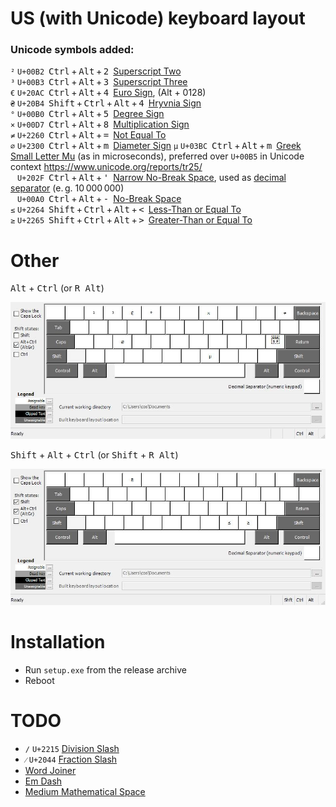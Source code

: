 # US (with Unicode) keyboard layout

### Unicode symbols added:
<code>²</code>&nbsp;`U+00B2`&ensp;<kbd>Ctrl</kbd> + <kbd>Alt</kbd> + <kbd>2</kbd>&ensp;[Superscript Two](https://www.compart.com/en/unicode/U+00B2)  
<code>³</code>&nbsp;`U+00B3`&ensp;<kbd>Ctrl</kbd> + <kbd>Alt</kbd> + <kbd>3</kbd>&ensp;[Superscript Three](https://www.compart.com/en/unicode/U+00B3)  
<code>€</code>&nbsp;`U+20AC`&ensp;<kbd>Ctrl</kbd> + <kbd>Alt</kbd> + <kbd>4</kbd>&ensp;[Euro Sign](https://www.compart.com/en/unicode/U+20AC), (Alt + 0128)  
<code>₴</code>&nbsp;`U+20B4`&ensp;<kbd>Shift</kbd> + <kbd>Ctrl</kbd> + <kbd>Alt</kbd> + <kbd>4</kbd>&ensp;[Hryvnia Sign](https://www.compart.com/en/unicode/U+20B4)  
<code>°</code>&nbsp;`U+00B0`&ensp;<kbd>Ctrl</kbd> + <kbd>Alt</kbd> + <kbd>5</kbd>&ensp;[Degree Sign](https://www.compart.com/en/unicode/U+00B0)  
<code>×</code>&nbsp;`U+00D7`&ensp;<kbd>Ctrl</kbd> + <kbd>Alt</kbd> + <kbd>8</kbd>&ensp;[Multiplication Sign](https://www.compart.com/en/unicode/U+00D7)  
<code>≠</code>&nbsp;`U+2260`&ensp;<kbd>Ctrl</kbd> + <kbd>Alt</kbd> + <kbd>=</kbd>&ensp;[Not Equal To](https://www.compart.com/en/unicode/U+2260)  
<code>⌀</code>&nbsp;`U+2300`&ensp;<kbd>Ctrl</kbd> + <kbd>Alt</kbd> + <kbd>m</kbd>&ensp;[Diameter Sign](https://www.compart.com/en/unicode/U+2300)
<code>μ</code>&nbsp;`U+03BC`&ensp;<kbd>Ctrl</kbd> + <kbd>Alt</kbd> + <kbd>m</kbd>&ensp;[Greek Small Letter Mu](https://www.compart.com/en/unicode/U+03BC) (as in microseconds), preferred over `U+00B5` in Unicode context https://www.unicode.org/reports/tr25/  
<code> </code>&nbsp;`U+202F`&ensp;<kbd>Ctrl</kbd> + <kbd>Alt</kbd> + <kbd>'</kbd>&ensp;[Narrow No-Break Space](https://www.compart.com/en/unicode/U+202F), used as [decimal separator](https://en.wikipedia.org/wiki/Decimal_separator#Unicode_characters) (e. g. 10 000 000)  
<code> </code>&nbsp;`U+00A0`&ensp;<kbd>Ctrl</kbd> + <kbd>Alt</kbd> + <kbd>-</kbd>&ensp;[No-Break Space](https://www.compart.com/en/unicode/U+00A0)  
<code>≤</code>&nbsp;`U+2264`&ensp;<kbd>Shift</kbd> + <kbd>Ctrl</kbd> + <kbd>Alt</kbd> + <kbd>&lt;</kbd>&ensp;[Less-Than or Equal To](https://www.compart.com/en/unicode/U+2264)  
<code>≥</code>&nbsp;`U+2265`&ensp;<kbd>Shift</kbd> + <kbd>Ctrl</kbd> + <kbd>Alt</kbd> + <kbd>&gt;</kbd>&ensp;[Greater-Than or Equal To](https://www.compart.com/en/unicode/U+2265)  


# Other

<kbd>Alt</kbd> + <kbd>Ctrl</kbd>  (or <kbd>R Alt</kbd>) 

![AltGr](us_uniAltGr.jpg)

<kbd>Shift</kbd> + <kbd>Alt</kbd> + <kbd>Ctrl</kbd> (or <kbd>Shift</kbd> + <kbd>R Alt</kbd>)  

![AltGr](us_uniShftAltGr.jpg)

# Installation
* Run `setup.exe` from the release archive
* Reboot

# TODO
* <code>∕</code>&nbsp;`U+2215` [Division Slash](https://www.compart.com/en/unicode/U+2215)
* <code>⁄</code>&nbsp;`U+2044` [Fraction Slash](https://www.compart.com/en/unicode/U+2044)
* [Word Joiner](https://www.compart.com/en/unicode/U+2060)
* [Em Dash](https://www.compart.com/en/unicode/U+2014)
* [Medium Mathematical Space](https://www.compart.com/en/unicode/U+205F)
